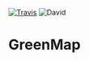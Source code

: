 [![Travis](https://travis-ci.com/reisman-internship-2019-greenmap/GreenMap-server.svg?branch=master)](https://travis-ci.com/reisman-internship-2019-greenmap/GreenMap-server)
![David](https://david-dm.org/reisman-internship-2019-greenmap/GreenMap-server.svg)

# GreenMap
